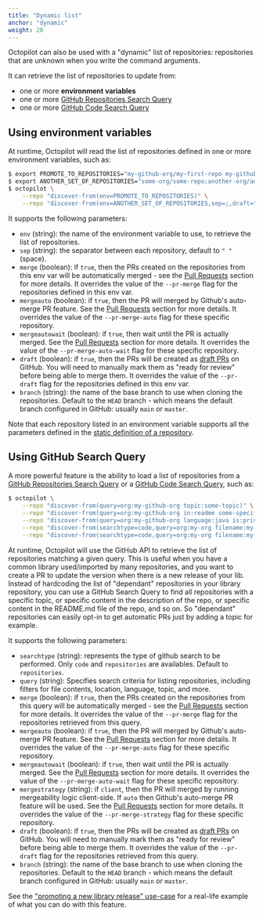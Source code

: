 ```yaml
---
title: "Dynamic list"
anchor: "dynamic"
weight: 20
---
```


Octopilot can also be used with a "dynamic" list of repositories: repositories that are unknown when you write the command arguments.

It can retrieve the list of repositories to update from:
- one or more **environment variables**
- one or more [GitHub Repositories Search Query](https://docs.github.com/en/github/searching-for-information-on-github/searching-on-github/searching-for-repositories)
- one or more [GitHub Code Search Query](https://docs.github.com/en/search-github/searching-on-github/searching-code)

## Using environment variables

At runtime, Octopilot will read the list of repositories defined in one or more environment variables, such as:

```bash
$ export PROMOTE_TO_REPOSITORIES="my-github-org/my-first-repo my-github-org/my-second-repo(draft=true,merge=false)"
$ export ANOTHER_SET_OF_REPOSITORIES="some-org/some-repo;another-org/another-repo(draft=false)"
$ octopilot \
    --repo "discover-from(env=PROMOTE_TO_REPOSITORIES)" \
    --repo "discover-from(env=ANOTHER_SET_OF_REPOSITORIES,sep=;,draft=true)"
```

It supports the following parameters:

- `env` (string): the name of the environment variable to use, to retrieve the list of repositories.
- `sep` (string): the separator between each repository, default to `" "` (space).
- `merge` (boolean): if `true`, then the PRs created on the repositories from this env var will be automatically merged - see the [Pull Requests](#pull-request) section for more details. It overrides the value of the `--pr-merge` flag for the repositories defined in this env var.
- `mergeauto` (boolean): if `true`, then the PR will merged by Github's auto-merge PR feature. See the [Pull Requests](#pull-request) section for more details. It overrides the value of the `--pr-merge-auto` flag for these specific repository.
- `mergeautowait` (boolean): if `true`, then wait until the PR is actually merged. See the [Pull Requests](#pull-request) section for more details. It overrides the value of the `--pr-merge-auto-wait` flag for these specific repository.
- `draft` (boolean): if `true`, then the PRs will be created as [draft PRs](https://github.blog/2019-02-14-introducing-draft-pull-requests/) on GitHub. You will need to manually mark them as "ready for review" before being able to merge them. It overrides the value of the `--pr-draft` flag for the repositories defined in this env var.
- `branch` (string): the name of the base branch to use when cloning the repositories. Default to the `HEAD` branch - which means the default branch configured in GitHub: usually `main` or `master`.

Note that each repository listed in an environment variable supports all the parameters defined in the [static definition of a repository](#static).

## Using GitHub Search Query

A more powerful feature is the ability to load a list of repositories from a [GitHub Repositories Search Query](https://docs.github.com/en/github/searching-for-information-on-github/searching-on-github/searching-for-repositories) or a [GitHub Code Search Query](https://docs.github.com/en/search-github/searching-on-github/searching-code), such as:

```bash
$ octopilot \
    --repo "discover-from(query=org:my-github-org topic:some-topic)" \
    --repo "discover-from(query=org:my-github-org in:readme some-specific-content-in-the-readme,draft=true)" \
    --repo "discover-from(query=org:my-github-org language:java is:private mirror:false archived:false,merge=true)" \
    --repo "discover-from(searchtype=code,query=org:my-org filename:my-file path:dir-path in-file-text)" \
    --repo "discover-from(searchtype=code,query=org:my-org filename:my-file path:dir-path fork:true)"
```

At runtime, Octopilot will use the GitHub API to retrieve the list of repositories matching a given query. This is useful when you have a common library used/imported by many repositories, and you want to create a PR to update the version when there is a new release of your lib. Instead of hardcoding the list of "dependant" repositories in your library repository, you can use a GitHub Search Query to find all repositories with a specific topic, or specific content in the description of the repo, or specific content in the README.md file of the repo, and so on. So "dependant" repositories can easily opt-in to get automatic PRs just by adding a topic for example.

It supports the following parameters:
- `searchtype` (string): represents the type of github search to be performed. Only `code` and `repositories` are availables. Default to `repositories`.
- `query` (string): Specifies search criteria for listing repositories, including filters for file contents, location, language, topic, and more.
- `merge` (boolean): if `true`, then the PRs created on the repositories from this query will be automatically merged - see the [Pull Requests](#pull-request) section for more details. It overrides the value of the `--pr-merge` flag for the repositories retrieved from this query.
- `mergeauto` (boolean): if `true`, then the PR will merged by Github's auto-merge PR feature. See the [Pull Requests](#pull-request) section for more details. It overrides the value of the `--pr-merge-auto` flag for these specific repository.
- `mergeautowait` (boolean): if `true`, then wait until the PR is actually merged. See the [Pull Requests](#pull-request) section for more details. It overrides the value of the `--pr-merge-auto-wait` flag for these specific repository.
- `mergestrategy` (string): if `client`, then the PR will merged by running mergeability logic client-side. If `auto` then Github's auto-merge PR feature will be used. See the [Pull Requests](#pull-request) section for more details. It overrides the value of the `--pr-merge-strategy` flag for these specific repository.
- `draft` (boolean): if `true`, then the PRs will be created as [draft PRs](https://github.blog/2019-02-14-introducing-draft-pull-requests/) on GitHub. You will need to manually mark them as "ready for review" before being able to merge them. It overrides the value of the `--pr-draft` flag for the repositories retrieved from this query.
- `branch` (string): the name of the base branch to use when cloning the repositories. Default to the `HEAD` branch - which means the default branch configured in GitHub: usually `main` or `master`.

See the ["promoting a new library release" use-case](#use-case-lib-promotion) for a real-life example of what you can do with this feature.
